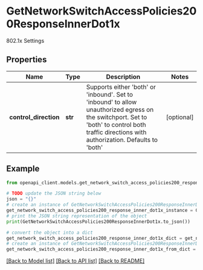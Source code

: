 # GetNetworkSwitchAccessPolicies200ResponseInnerDot1x

802.1x Settings

## Properties

Name | Type | Description | Notes
------------ | ------------- | ------------- | -------------
**control_direction** | **str** | Supports either &#39;both&#39; or &#39;inbound&#39;. Set to &#39;inbound&#39; to allow unauthorized egress on the switchport. Set to &#39;both&#39; to control both traffic directions with authorization. Defaults to &#39;both&#39; | [optional] 

## Example

```python
from openapi_client.models.get_network_switch_access_policies200_response_inner_dot1x import GetNetworkSwitchAccessPolicies200ResponseInnerDot1x

# TODO update the JSON string below
json = "{}"
# create an instance of GetNetworkSwitchAccessPolicies200ResponseInnerDot1x from a JSON string
get_network_switch_access_policies200_response_inner_dot1x_instance = GetNetworkSwitchAccessPolicies200ResponseInnerDot1x.from_json(json)
# print the JSON string representation of the object
print(GetNetworkSwitchAccessPolicies200ResponseInnerDot1x.to_json())

# convert the object into a dict
get_network_switch_access_policies200_response_inner_dot1x_dict = get_network_switch_access_policies200_response_inner_dot1x_instance.to_dict()
# create an instance of GetNetworkSwitchAccessPolicies200ResponseInnerDot1x from a dict
get_network_switch_access_policies200_response_inner_dot1x_from_dict = GetNetworkSwitchAccessPolicies200ResponseInnerDot1x.from_dict(get_network_switch_access_policies200_response_inner_dot1x_dict)
```
[[Back to Model list]](../README.md#documentation-for-models) [[Back to API list]](../README.md#documentation-for-api-endpoints) [[Back to README]](../README.md)



